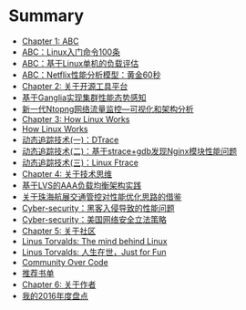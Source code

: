 # Summary

* [Chapter 1: ABC]()
* [ABC：Linux入门命令100条](chapter/abc/LinuxCommands.md)
* [ABC：基于Linux单机的负载评估](chapter/abc/load.md)
* [ABC：Netflix性能分析模型：黄金60秒](chapter/abc/Netflix.md)
* [Chapter 2: 关于开源工具平台]()
* [基于Ganglia实现集群性能态势感知](chapter/tools/ganglia.md)
* [新一代Ntopng网络流量监控—可视化和架构分析](chapter/tools/ntopng.md)
* [Chapter 3: How Linux Works]()
* [How Linux Works](chapter/kernel/Linux-Works.md)
* [动态追踪技术(一)：DTrace](chapter/dtrace/DTrace.md)
* [动态追踪技术(二)：基于strace+gdb发现Nginx模块性能问题](chapter/dtrace/DTrace_Strace_Gdb.md)
* [动态追踪技术(三)：Linux Ftrace](chapter/dtrace/DTrace_FTrace.md)
* [Chapter 4: 关于技术思维]()
* [基于LVS的AAA负载均衡架构实践](chapter/thinking/AAA.md)
* [关于珠海航展交通管控对性能优化思路的借鉴](chapter/thinking/traffic.md)
* [Cyber-security：黑客入侵导致的性能问题](chapter/thinking/ssh.md)
* [Cyber-security：美国网络安全立法策略](chapter/thinking/law.md)
* [Chapter 5: 关于社区]()
* [Linus Torvalds: The mind behind Linux](chapter/culture/Linus.md)
* [Linus Torvalds: 人生在世，Just for Fun](chapter/culture/Linus_JustForFun.md)
* [Community Over Code](chapter/culture/community.md)
* [推荐书单](chapter/culture/books.md)
* [Chapter 6: 关于作者]()
* [我的2016年度盘点](chapter/aboutme/2016.md)
